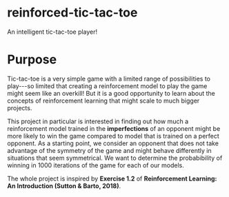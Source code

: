 # reinforced-tic-tac-toe

An intelligent tic-tac-toe player!

# Purpose

Tic-tac-toe is a very simple game with a limited range of possibilities to play---so limited that creating a reinforcement model to play the game might seem like an overkill! But it is a good opportunity to learn about the concepts of reinforcement learning that might scale to much bigger projects.

This project in particular is interested in finding out how much a reinforcement model trained in the **imperfections** of an opponent might be more likely to win the game compared to model that is trained on a perfect opponent. As a starting point, we consider an opponent that does not take advantage of the symmetry of the game and might behave differently in situations that seem symmetrical. We want to determine the probabibility of winning in 1000 iterations of the game for each of our models.

The whole project is inspired by __Exercise 1.2__ of __Reinforcement Learning: An Introduction (Sutton & Barto, 2018)__.